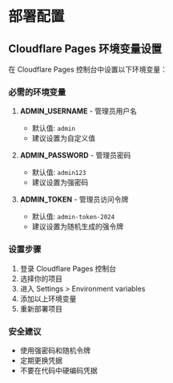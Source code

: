 # 部署配置

## Cloudflare Pages 环境变量设置

在 Cloudflare Pages 控制台中设置以下环境变量：

### 必需的环境变量

1. **ADMIN_USERNAME** - 管理员用户名
   - 默认值: `admin`
   - 建议设置为自定义值

2. **ADMIN_PASSWORD** - 管理员密码  
   - 默认值: `admin123`
   - 建议设置为强密码

3. **ADMIN_TOKEN** - 管理员访问令牌
   - 默认值: `admin-token-2024`
   - 建议设置为随机生成的强令牌

### 设置步骤

1. 登录 Cloudflare Pages 控制台
2. 选择你的项目
3. 进入 Settings > Environment variables
4. 添加以上环境变量
5. 重新部署项目

### 安全建议

- 使用强密码和随机令牌
- 定期更换凭据
- 不要在代码中硬编码凭据